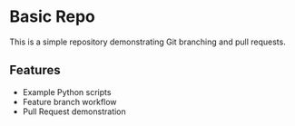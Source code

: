 # Basic Repo

This is a simple repository demonstrating Git branching and pull requests.

## Features
- Example Python scripts
- Feature branch workflow
- Pull Request demonstration
